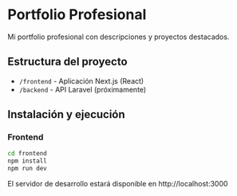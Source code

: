 # Portfolio Profesional

Mi portfolio profesional con descripciones y proyectos destacados.

## Estructura del proyecto

- `/frontend` - Aplicación Next.js (React)
- `/backend` - API Laravel (próximamente)

## Instalación y ejecución

### Frontend

```bash
cd frontend
npm install
npm run dev
```

El servidor de desarrollo estará disponible en http://localhost:3000
